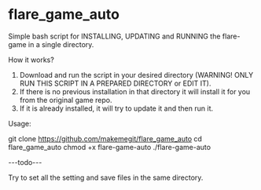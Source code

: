 # flare_game_auto

Simple bash script for INSTALLING, UPDATING and RUNNING the flare-game in a single directory.

How it works?

1. Download and run the script in your desired directory (WARNING! ONLY RUN THIS SCRIPT IN A PREPARED DIRECTORY or EDIT IT).
2. If there is no previous installation in that directory it will install it for you from the original game repo.
3. If it is already installed, it will try to update it and then run it.

Usage:

git clone https://github.com/makemegit/flare_game_auto
cd flare_game_auto
chmod +x flare-game-auto
./flare-game-auto


---todo---

Try to set all the setting and save files in the same directory.
